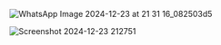 ![WhatsApp Image 2024-12-23 at 21 31 16_082503d5](https://github.com/user-attachments/assets/74646977-0350-4b38-aa31-1b7da6317023)



![Screenshot 2024-12-23 212751](https://github.com/user-attachments/assets/f8671025-fbd1-4c51-ba34-de9c9dabfb2a)
